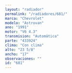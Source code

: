 ```yaml
---
layout: "radiador"
permalink: "/radiadores/681/"
marca: "Chevrolet"
modelo: "Astrovan"
ano: "1991"
motor: "V6 4.3"
transmision: "Automática"
parte: "433924"
clima: "Con clima"
alto: "23 5/8"
ancho: "17"
observaciones: ""
id: "681"
---
```


